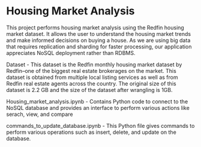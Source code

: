 # Housing Market Analysis

This project performs housing market analysis using the Redfin housing market dataset. It allows the user to understand the housing market trends and make informed
decisions on buying a house. As we are using big data that requires replication and sharding for faster processing, our application appreciates NoSQL deployment rather than RDBMS.

Dataset - This dataset is the Redfin monthly housing market dataset by Redfin–one of the biggest real estate brokerages on the market. This dataset is obtained from
multiple local listing services as well as from Redfin real estate agents across the country. The original size of this dataset is 2.2 GB and the size of the dataset
after wrangling is 1GB.


Housing_market_analysis.ipynb - Contains Python code to connect to the NoSQL database and provides an interface to perform various actions like serach, view, and compare

commands_to_update_database.ipynb - This Python file gives commands to perform various operations such as insert, delete, and update on the database.

